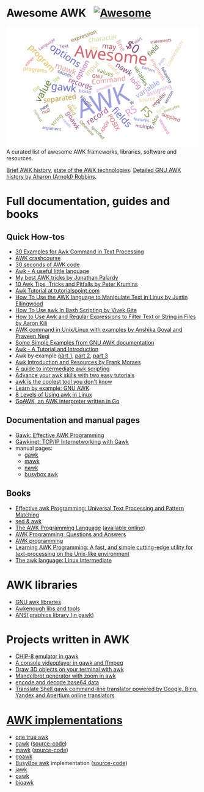 # Awesome AWK &nbsp; [![Awesome](https://cdn.rawgit.com/sindresorhus/awesome/d7305f38d29fed78fa85652e3a63e154dd8e8829/media/badge.svg)](https://github.com/sindresorhus/awesome)
![](/AwesomeAWK.svg)
A curated list of awesome AWK frameworks, libraries, software and resources.

[Brief AWK history](https://en.wikipedia.org/wiki/AWK#History), [state of the AWK technologies](https://lwn.net/Articles/820829/). [Detailed GNU AWK history by Aharon (Arnold) Robbins](http://www.skeeve.com/gnu-awk-and-me-2014.pdf).

# Full documentation, guides and books

## Quick How-tos
 * [30 Examples for Awk Command in Text Processing](https://likegeeks.com/awk-command/)
 * [AWK crashcourse](https://github.com/freznicek/awk-crashcourse/blob/master/README.md)
 * [30 seconds of AWK code](https://github.com/freznicek/30-seconds-of-awk-code/blob/master/README.md)
 * [Awk - A useful little language](https://dev.to/rrampage/awk---a-useful-little-language-2fhf)
 * [My best AWK tricks by Jonathan Palardy](https://blog.jpalardy.com/posts/my-best-awk-tricks/)
 * [10 Awk Tips, Tricks and Pitfalls by Peter Krumins](http://www.catonmat.net/blog/ten-awk-tips-tricks-and-pitfalls)
 * [Awk Tutorial at tutorialspoint.com](https://www.tutorialspoint.com/awk/)
 * [How To Use the AWK language to Manipulate Text in Linux by Justin Ellingwood](https://www.digitalocean.com/community/tutorials/how-to-use-the-awk-language-to-manipulate-text-in-linux)
 * [How To Use awk In Bash Scripting by Vivek Gite](https://www.cyberciti.biz/faq/bash-scripting-using-awk/)
 * [How to Use Awk and Regular Expressions to Filter Text or String in Files by Aaron Kili](https://www.tecmint.com/use-linux-awk-command-to-filter-text-string-in-files/)
 * [AWK command in Unix/Linux with examples by Anshika Goyal and Praveen Negi](https://www.geeksforgeeks.org/awk-command-unixlinux-examples/)
 * [Some Simple Examples from GNU AWK documentation](https://www.gnu.org/software/gawk/manual/html_node/Very-Simple.html)
 * [Awk - A Tutorial and Introduction](http://www.grymoire.com/Unix/Awk.html)
 * Awk by example [part 1](https://www.ibm.com/developerworks/library/l-awk1/index.html), [part 2](https://www.ibm.com/developerworks/library/l-awk2), [part 3](https://www.ibm.com/developerworks/library/l-awk3)
 * [Awk Introduction and Resources by Frank Moraes](https://www.whoishostingthis.com/resources/awk/)
 * [A guide to intermediate awk scripting](https://opensource.com/article/19/11/intermediate-awk-scripting)
 * [Advance your awk skills with two easy tutorials](https://opensource.com/article/19/10/advanced-awk)
 * [awk is the coolest tool you don't know](https://portal.mozz.us/gemini/drewdevault.com/2021/05/03/awk-is-the-coolest-tool-you-dont-know.gmi)
 * [Learn by example: GNU AWK](https://learnbyexample.gumroad.com/l/gnu_awk)
 * [8 Levels of Using awk in Linux](https://medium.com/techtofreedom/8-levels-of-using-awk-in-linux-f6a875c504d1)
 * [GoAWK, an AWK interpreter written in Go](https://benhoyt.com/writings/goawk/)


## Documentation and manual pages

 * [Gawk: Effective AWK Programming](https://www.gnu.org/software/gawk/manual/)
 * [Gawkinet: TCP/IP Internetworking with Gawk](https://www.gnu.org/software/gawk/manual/gawkinet/gawkinet.html)
 * manual pages:
   * [gawk](https://man.archlinux.org/man/gawk.1)
   * [mawk](https://linux.die.net/man/1/mawk)
   * [nawk](https://man.archlinux.org/man/nawk.1)
   * [busybox awk](https://man.archlinux.org/man/busybox.1.en#awk)


## Books
 * [Effective awk Programming: Universal Text Processing and Pattern Matching](https://www.amazon.com/Effective-awk-Programming-Universal-Processing/dp/1491904615/)
 * [sed & awk](https://www.amazon.com/Sed-Awk-Dale-Dougherty/dp/1565922255/)
 * [The AWK Programming Language](https://www.amazon.com/AWK-Programming-Language-Alfred-Aho/dp/020107981X/) ([available online](https://ia903404.us.archive.org/0/items/pdfy-MgN0H1joIoDVoIC7/The_AWK_Programming_Language.pdf))
 * [AWK Programming: Questions and Answers](https://books.apple.com/us/book/awk-programming-questions-and-answers-2020-edition/id1491319228)
 * [AWK programming](https://books.google.cz/books/about/Awk_Programming.html?id=69oEAAAACAAJ)
 * [Learning AWK Programming: A fast, and simple cutting-edge utility for text-processing on the Unix-like environment](https://www.amazon.com/Learning-AWK-Programming-cutting-edge-text-processing-ebook/dp/B07BT98HDS)
 * [The awk language: Linux Intermediate](https://books.google.com/books?id=pUO1CwAAQBAJ&dq=bibliogroup:%22Linux+Intermediate%22)

  
# AWK libraries
 * [GNU awk libraries](https://github.com/e36freak/awk-libs)
 * [Awkenough libs and tools](https://github.com/dubiousjim/awkenough)
 * [ANSI graphics library (in gawk)](https://github.com/patsie75/awk-glib)


# Projects written in AWK
 * [CHIP-8 emulator in gawk](https://github.com/patsie75/awk-chip8)
 * [A console videoplayer in gawk and ffmpeg](https://github.com/patsie75/awk-videoplayer)
 * [Draw 3D objects on your terminal with awk](https://github.com/patsie75/awk-3d)
 * [Mandelbrot generator with zoom in awk](https://github.com/patsie75/awk-mandelbrot)
 * [encode and decode base64 data](https://github.com/patsie75/awk-base64)
 * [Translate Shell gawk command-line translator powered by Google, Bing, Yandex and Apertium online translators](https://www.soimort.org/translate-shell/)


# [AWK implementations](https://en.wikipedia.org/wiki/AWK#Versions_and_implementations)
 * [one true awk](https://github.com/onetrueawk/awk)
 * [gawk](https://savannah.gnu.org/projects/gawk/) ([source-code](http://git.savannah.gnu.org/cgit/gawk.git))
 * [mawk](http://invisible-island.net/mawk/mawk.html) ([source-code](https://github.com/ThomasDickey))
 * [goawk](https://github.com/benhoyt/goawk)
 * [BusyBox awk](https://www.busybox.net/) implementation ([source-code](https://git.busybox.net/busybox))
 * [jawk](http://jawk.sourceforge.net/)
 * [pawk](https://github.com/jasontrigg0/pawk)
 * [bioawk](https://github.com/lh3/bioawk)
